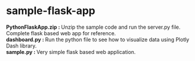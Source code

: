 # sample-flask-app

<b>PythonFlaskApp.zip : </b>Unzip the sample code and run the server.py file. Complete flask based web app for reference.</br>
<b>dashboard.py :      </b>Run the python file to see how to visualize data using Plotly Dash library.</br>
<b>sample.py    :      </b>Very simple flask based web application.
